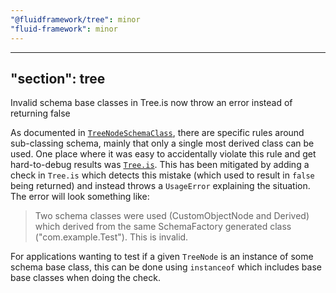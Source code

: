 ```yaml
---
"@fluidframework/tree": minor
"fluid-framework": minor
---
```

---
"section": tree
---

Invalid schema base classes in Tree.is now throw an error instead of returning false

As documented in [`TreeNodeSchemaClass`](https://fluidframework.com/docs/api/fluid-framework/treenodeschemaclass-typealias#treenodeschemaclass-remarks), there are specific rules around sub-classing schema, mainly that only a single most derived class can be used.
One place where it was easy to accidentally violate this rule and get hard-to-debug results was [`Tree.is`](https://fluidframework.com/docs/data-structures/tree/nodes#treeis).
This has been mitigated by adding a check in `Tree.is` which detects this mistake (which used to result in `false` being returned) and instead throws a `UsageError` explaining the situation.
The error will look something like:

> Two schema classes were used (CustomObjectNode and Derived) which derived from the same SchemaFactory generated class ("com.example.Test"). This is invalid.

For applications wanting to test if a given `TreeNode` is an instance of some schema base class, this can be done using `instanceof` which includes base base classes when doing the check.
